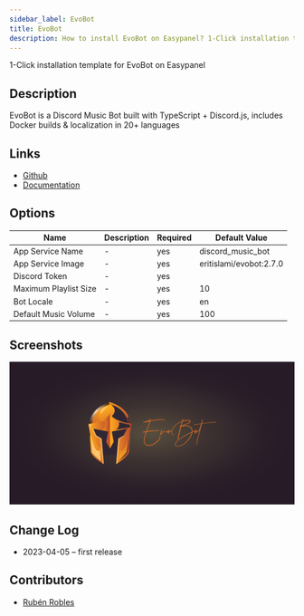 ```yaml
---
sidebar_label: EvoBot
title: EvoBot
description: How to install EvoBot on Easypanel? 1-Click installation template for EvoBot on Easypanel
---
```


<!-- generated -->

1-Click installation template for EvoBot on Easypanel

## Description

EvoBot is a Discord Music Bot built with TypeScript + Discord.js, includes Docker builds &amp; localization in 20+ languages

## Links

- [Github](https://github.com/eritislami/evobot)
- [Documentation](https://github.com/eritislami/evobot#%EF%B8%8F-configuration)

## Options

Name | Description | Required | Default Value
-|-|-|-
App Service Name | - | yes | discord_music_bot
App Service Image | - | yes | eritislami/evobot:2.7.0
Discord Token | - | yes | 
Maximum Playlist Size | - | yes | 10
Bot Locale | - | yes | en
Default Music Volume | - | yes | 100

## Screenshots

![EvoBot Screenshot](./assets/screenshot.png)

## Change Log

- 2023-04-05 – first release

## Contributors

- [Rubén Robles](https://github.com/D8vjork)
